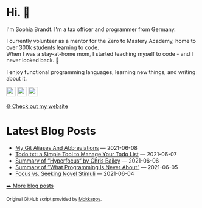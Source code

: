 <h1>Hi. 👋</h1>
<p>I'm Sophia Brandt. I'm a tax officer and programmer from Germany.</p>
<p>I currently volunteer as a mentor for the Zero to Mastery Academy, home to over 300k students learning to code.<br>
When I was a stay-at-home mom, I started teaching myself to code - and I never looked back. 💜</p>
<p>I enjoy functional programming languages, learning new things, and writing about it.</p>
<p><a href="https://www.twitter.com/hisophiabrandt"><img src="https://img.shields.io/badge/twitter-%231DA1F2.svg?&style=for-the-badge&logo=twitter&logoColor=white" height=25></a> <a href="https://www.linkedin.com/in/sophiabrandt"><img src="https://img.shields.io/badge/linkedin-%230077B5.svg?&style=for-the-badge&logo=linkedin&logoColor=white" height=25></a> <a href="https://dev.to/sophiabrandt"><img src="https://img.shields.io/badge/DEV.TO-%230A0A0A.svg?&style=for-the-badge&logo=dev-dot-to&logoColor=white" height=25></a></p>
<p><a href="https://www.sophiabrandt.com">🌐 Check out my website</a></p>
<h1>Latest Blog Posts</h1>
  <ul>
    <li><a href=https://www.rockyourcode.com/my-git-aliases-and-abbreviations/>My Git Aliases And Abbreviations</a> — 2021-06-08</li><li><a href=https://www.rockyourcode.com/todotxt-a-simple-tool-to-manage-your-todo-list/>Todo.txt: a Simple Tool to Manage Your Todo List</a> — 2021-06-07</li><li><a href=https://www.rockyourcode.com/summary-of-hyperfocus-by-chris-bailey/>Summary of “Hyperfocus“ by Chris Bailey</a> — 2021-06-06</li><li><a href=https://www.rockyourcode.com/summary-of-what-programming-is-never-about/>Summary of ”What Programming Is Never About”</a> — 2021-06-05</li><li><a href=https://www.rockyourcode.com/focus-vs-seeking-novel-stimuli/>Focus vs. Seeking Novel Stimuli</a> — 2021-06-04</li>
  </ul>
<p><a href="https://www.rockyourcode.com">➡️ More blog posts</a></p>
<p><small>Original GitHub script provided by <a href="https://github.com/Mokkapps">Mokkapps</a>.</small></p>
